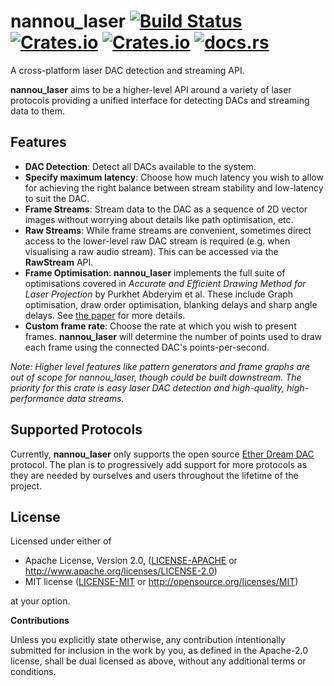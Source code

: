 # nannou_laser [![Build Status](https://travis-ci.org/nannou-org/nannou_laser.svg?branch=master)](https://travis-ci.org/nannou-org/nannou_laser) [![Crates.io](https://img.shields.io/crates/v/nannou_laser.svg)](https://crates.io/crates/nannou_laser) [![Crates.io](https://img.shields.io/crates/l/nannou_laser.svg)](https://github.com/nannou-org/nannou_laser/blob/master/LICENSE-MIT) [![docs.rs](https://docs.rs/nannou_laser/badge.svg)](https://docs.rs/nannou_laser/)

A cross-platform laser DAC detection and streaming API.

**nannou_laser** aims to be a higher-level API around a variety of laser protocols
providing a unified interface for detecting DACs and streaming data to them.

## Features

- **DAC Detection**: Detect all DACs available to the system.
- **Specify maximum latency**: Choose how much latency you wish to allow for
  achieving the right balance between stream stability and low-latency to suit
  the DAC.
- **Frame Streams**: Stream data to the DAC as a sequence of 2D vector images
  without worrying about details like path optimisation, etc.
- **Raw Streams**: While frame streams are convenient, sometimes direct access
  to the lower-level raw DAC stream is required (e.g. when visualising a raw
  audio stream). This can be accessed via the **RawStream** API.
- **Frame Optimisation**: **nannou_laser** implements the full suite of
  optimisations covered in *Accurate and Efficient Drawing Method for Laser
  Projection* by Purkhet Abderyim et al. These include Graph optimisation, draw
  order optimisation, blanking delays and sharp angle delays. See [the
  paper](https://art-science.org/journal/v7n4/v7n4pp155/artsci-v7n4pp155.pdf)
  for more details.
- **Custom frame rate**: Choose the rate at which you wish to present frames.
  **nannou_laser** will determine the number of points used to draw each frame
  using the connected DAC's points-per-second.

*Note: Higher level features like pattern generators and frame graphs are out of
scope for nannou_laser, though could be built downstream. The priority for this
crate is easy laser DAC detection and high-quality, high-performance data
streams.*

## Supported Protocols

Currently, **nannou_laser** only supports the open source [Ether Dream
DAC](https://ether-dream.com/) protocol. The plan is to progressively add
support for more protocols as they are needed by ourselves and users throughout
the lifetime of the project.

## License

Licensed under either of

 * Apache License, Version 2.0, ([LICENSE-APACHE](LICENSE-APACHE) or
   http://www.apache.org/licenses/LICENSE-2.0)
 * MIT license ([LICENSE-MIT](LICENSE-MIT) or
   http://opensource.org/licenses/MIT)

at your option.

**Contributions**

Unless you explicitly state otherwise, any contribution intentionally submitted
for inclusion in the work by you, as defined in the Apache-2.0 license, shall be
dual licensed as above, without any additional terms or conditions.
